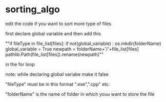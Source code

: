 # sorting_algo
edit the code if you want to sort more type of files

first declare global variable
and then add this

""if fileType in file_list[files]:
        if not(global_variable) :
            os.mkdir(folderName)
            global_variable = True
        newpath = folderName+'/'+file_list[files]
        pathlib.Path(file_list[files]).rename(newpath)""
        
in the for loop

note: while declaring global variabe make it false

"fileType" must be in this format ".exe",".cpp" etc.

"folderName" is the name of folder in which youu want to store the file
